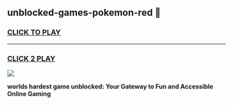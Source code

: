 
## unblocked-games-pokemon-red 👋
<h3>
<a href="https://premium.freeplayer.one?title=unblocked-games-pokemon-red&ref=14F">CLICK TO PLAY</a></h3>
<hr>

<h3>
<a href="https://premium.freeplayer.one?title=unblocked-games-pokemon-red&ref=14F">CLICK 2 PLAY</a>
  
</h3>

<a href="https://premium.freeplayer.one?title=unblocked-games-pokemon-red&ref=12F/"><img src="https://clearcache.store/games.png"></a>


**worlds hardest game unblocked: Your Gateway to Fun and Accessible Online Gaming**
